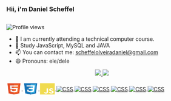 ### Hii, i'm Daniel Scheffel

##

<p align="left"> <img src="https://komarev.com/ghpvc/?username=danielScheffel&color=red" alt="Profile views" /> </p>


- 🔭 I am currently attending a technical computer course.
- 🌱 Study JavaScript, MySQL and JAVA
- 📫 You can contact me: scheffelolveiradaniel@gmail.com
- 😄 Pronouns: ele/dele


<div align="center">
  <a href="https://github.com/DanielScheffel">
  <img height="180em" src="https://github-readme-stats.vercel.app/api?username=DanielScheffel&show_icons=true&theme=radical&include_all_commits=true&count_private=true"/>
  <img height="180em" src="https://github-readme-stats.vercel.app/api/top-langs/?username=DanielScheffel&layout=compact&langs_count=7&theme=radical"/>
</div>



<div style="display: inline_block"><br>
    <img align="center" alt="Rafa-HTML" height="30" width="40" src="https://raw.githubusercontent.com/devicons/devicon/master/icons/html5/html5-original.svg">
    <img align="center" alt="Rafa-CSS" height="30" width="40" src="https://raw.githubusercontent.com/devicons/devicon/master/icons/css3/css3-original.svg">
    <img align="center" alt="Rafa-Js" height="30" width="40" src="https://raw.githubusercontent.com/devicons/devicon/master/icons/javascript/javascript-plain.svg">
    <img align="center" alt="CSS" height="50" width="60" src=https://icongr.am/devicon/nodejs-original-wordmark.svg?size=128&color=currentColor>
    <img align="center" alt="CSS" height="30" width="40" src="https://cdn.jsdelivr.net/gh/devicons/devicon/icons/react/react-original.svg" />
    <img align="center" alt="CSS" height="40" width="50" src="https://cdn.jsdelivr.net/gh/devicons/devicon/icons/java/java-original-wordmark.svg" />
    <img align="center" alt="CSS" height="30" width="40" src="https://cdn.jsdelivr.net/gh/devicons/devicon/icons/mysql/mysql-original.svg" />
    <img align="center" alt="CSS" height="30" width="40" src="https://cdn.jsdelivr.net/gh/devicons/devicon/icons/figma/figma-original.svg" />
    <img align="center" alt="CSS" height="30" width="40" src="https://cdn.jsdelivr.net/gh/devicons/devicon/icons/bootstrap/bootstrap-original.svg" />
  </div>
  
  ##
